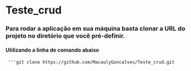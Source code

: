 # Teste_crud

<h3> Para rodar a aplicação em sua máquina basta clonar a URL do projeto no diretório que você pré-definir. </h3>
<h4> Utilizando a linha de comando abaixo </h4>

     '''git clone https://github.com/MacaulyGoncalves/Teste_crud.git
 
 
